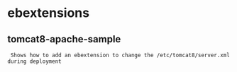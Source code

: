 # ebextensions
## tomcat8-apache-sample
     Shows how to add an ebextension to change the /etc/tomcat8/server.xml during deployment
